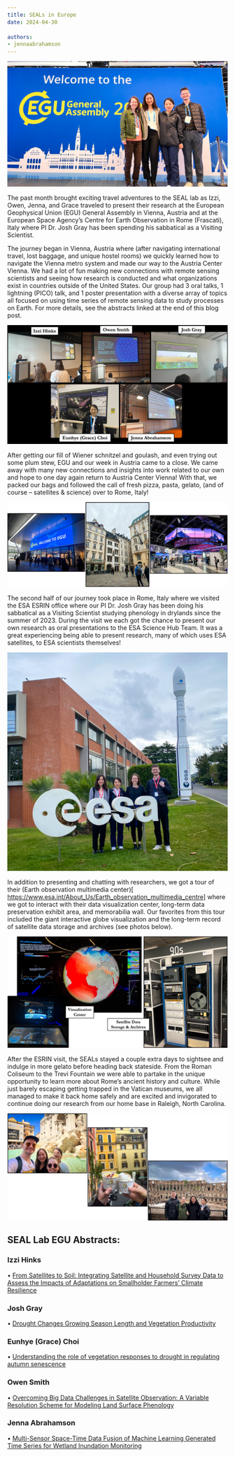 ```yaml
---
title: SEALs in Europe
date: 2024-04-30

authors:
- jennaabrahamson
---
```



![SEAL at EGU](./SEAL_EGU.JPG)

The past month brought exciting travel adventures to the SEAL lab as Izzi, Owen, Jenna, and Grace traveled to present their research at the European Geophysical Union (EGU) General Assembly in Vienna, Austria and at the European Space Agency’s Centre for Earth Observation in Rome (Frascati), Italy where PI Dr. Josh Gray has been spending his sabbatical as a Visiting Scientist.

The journey began in Vienna, Austria where (after navigating international travel, lost baggage, and unique hostel rooms) we quickly learned how to navigate the Vienna metro system and made our way to the Austria Center Vienna. We had a lot of fun making new connections with remote sensing scientists and seeing how research is conducted and what organizations exist in countries outside of the United States. Our group had 3 oral talks, 1 lightning (PICO) talk, and 1 poster presentation with a diverse array of topics all focused on using time series of remote sensing data to study processes on Earth. For more details, see the abstracts linked at the end of this blog post.


![SEAL Individual Presentations](./SEAL_Presentations.JPG)



After getting our fill of Wiener schnitzel and goulash, and even trying out some plum stew, EGU and our week in Austria came to a close. We came away with many new connections and insights into work related to our own and hope to one day again return to Austria Center Vienna! With that, we packed our bags and followed the call of fresh pizza, pasta, gelato, (and of course – satellites & science) over to Rome, Italy!

![Pictures from Vienna](./Vienna.JPG)


The second half of our journey took place in Rome, Italy where we visited the ESA ESRIN office where our PI Dr. Josh Gray has been doing his sabbatical as a Visiting Scientist studying phenology in drylands since the summer of 2023. During the visit we each got the chance to present our own research as oral presentations to the ESA Science Hub Team. It was a great experiencing being able to present research, many of which uses ESA satellites, to ESA scientists themselves! 


![SEAL at ESA ESRIN Office](./SEAL_ESRIN.JPG)


In addition to presenting and chatting with researchers, we got a tour of their (Earth observation multimedia center)[ https://www.esa.int/About_Us/Earth_observation_multimedia_centre] where we got to interact with their data visualization center, long-term data preservation exhibit area, and memorabilia wall. Our favorites from this tour included the giant interactive globe visualization and the long-term record of satellite data storage and archives (see photos below).





![ESRIN Photos](./ESRIN.JPG)



After the ESRIN visit, the SEALs stayed a couple extra days to sightsee and indulge in more gelato before heading back stateside. From the Roman Coliseum to the Trevi Fountain we were able to partake in the unique opportunity to learn more about Rome’s ancient history and culture. While just barely escaping getting trapped in the Vatican museums, we all managed to make it back home safely and are excited and invigorated to continue doing our research from our home base in Raleigh, North Carolina.


![SEAL in Italy](./SEAL_Italy.JPG)



## SEAL Lab EGU Abstracts:

### Izzi Hinks
•	[From Satellites to Soil: Integrating Satellite and Household Survey Data to Assess the Impacts of Adaptations on Smallholder Farmers’ Climate Resilience]( https://meetingorganizer.copernicus.org/EGU24/EGU24-14059.html)

### Josh Gray
•	[Drought Changes Growing Season Length and Vegetation Productivity]( https://meetingorganizer.copernicus.org/EGU24/EGU24-14774.html)

### Eunhye (Grace) Choi
•	[Understanding the role of vegetation responses to drought in regulating autumn senescence]( https://meetingorganizer.copernicus.org/EGU24/EGU24-13879.html)

### Owen Smith
•	[Overcoming Big Data Challenges in Satellite Observation: A Variable Resolution Scheme for Modeling Land Surface Phenology]( https://meetingorganizer.copernicus.org/EGU24/EGU24-12119.html)

### Jenna Abrahamson
•	[Multi-Sensor Space-Time Data Fusion of Machine Learning Generated Time Series for Wetland Inundation Monitoring]( https://meetingorganizer.copernicus.org/EGU24/EGU24-11476.html)
